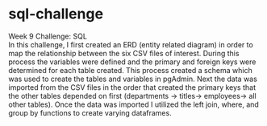 # sql-challenge
Week 9 Challenge: SQL \
In this challenge, I first created an ERD (entity related diagram) in order to map the relationship between the six CSV files of interest. During this process the variables were defined and the primary and foreign keys were determined for each table created. This process created a schema which was used to create the tables and variables in pgAdmin. Next the data was imported from the CSV files in the order that created the primary keys that the other tables depended on first (departments -> titles-> employees-> all other tables). Once the data was imported I utilized the left join, where, and group by functions to create varying dataframes.
